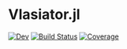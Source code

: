 # Vlasiator.jl

[![Dev](https://img.shields.io/badge/docs-dev-blue.svg)](https://henry2004y.github.io/Vlasiator.jl/dev)
[![Build Status](https://travis-ci.com/henry2004y/Vlasiator.jl.svg?branch=master)](https://travis-ci.com/henry2004y/Vlasiator.jl)
[![Coverage](https://codecov.io/gh/henry2004y/Vlasiator.jl/branch/master/graph/badge.svg)](https://codecov.io/gh/henry2004y/Vlasiator.jl)
